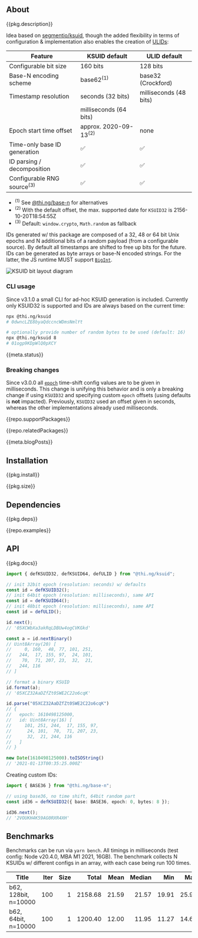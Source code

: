 <!-- include ../../assets/tpl/header.md -->

<!-- toc -->

## About

{{pkg.description}}

Idea based on [segmentio/ksuid](https://github.com/segmentio/ksuid), though the
added flexibility in terms of configuration & implementation also enables the
creation of [ULIDs](https://github.com/ulid/spec):

| Feature                               | KSUID default                    | ULID default           |
|---------------------------------------|----------------------------------|------------------------|
| Configurable bit size                 | 160 bits                         | 128 bits               |
| Base-N encoding scheme                | base62<sup>(1)</sup>             | base32 (Crockford)     |
| Timestamp resolution                  | seconds (32 bits)                | milliseconds (48 bits) |
|                                       | milliseconds (64 bits)           |                        |
| Epoch start time offset               | approx. 2020-09-13<sup>(2)</sup> | none                   |
| Time-only base ID generation          | ✅                                | ✅                      |
| ID parsing / decomposition            | ✅                                | ✅                      |
| Configurable RNG source<sup>(3)</sup> | ✅                                | ✅                      |

- <sup>(1)</sup> See
  [@thi.ng/base-n](https://github.com/thi-ng/umbrella/tree/develop/packages/base-n)
  for alternatives
- <sup>(2)</sup> With the default offset, the max. supported date for `KSUID32` is 2156-10-20T18:54:55Z
- <sup>(3)</sup> Default: `window.crypto`, `Math.random` as fallback

IDs generated w/ this package are composed of a 32, 48 or 64 bit Unix epochs and
N additional bits of a random payload (from a configurable source). By default
all timestamps are shifted to free up bits for the future. IDs can be generated
as byte arrays or base-N encoded strings. For the latter, the JS runtime MUST
support
[`BigInt`](https://developer.mozilla.org/en-US/docs/Web/JavaScript/Reference/Global_Objects/BigInt).

![KSUID bit layout diagram](https://raw.githubusercontent.com/thi-ng/umbrella/develop/assets/ksuid/ksuid.png)

### CLI usage

Since v3.1.0 a small CLI for ad-hoc KSUID generation is included. Currently only
KSUID32 is supported and IDs are always based on the current time:

```bash
npx @thi.ng/ksuid
# 0dwncLZE8byaQdccncWDmsNmlYt

# optionally provide number of random bytes to be used (default: 16)
npx @thi.ng/ksuid 8
# 01ogp9KDpWlQ0pXCY
```

{{meta.status}}

### Breaking changes

Since v3.0.0 all
[`epoch`](https://docs.thi.ng/umbrella/ksuid/interfaces/KSUIDOpts.html#epoch)
time-shift config values are to be given in milliseconds. This change is
unifying this behavior and is only a breaking change if using `KSUID32` and
specifying custom `epoch` offsets (using defaults is **not** impacted).
Previously, `KSUID32` used an offset given in seconds, whereas the other
implementations already used milliseconds.

{{repo.supportPackages}}

{{repo.relatedPackages}}

{{meta.blogPosts}}

## Installation

{{pkg.install}}

{{pkg.size}}

## Dependencies

{{pkg.deps}}

{{repo.examples}}

## API

{{pkg.docs}}

```ts
import { defKSUID32, defKSUID64, defULID } from "@thi.ng/ksuid";

// init 32bit epoch (resolution: seconds) w/ defaults
const id = defKSUID32();
// init 64bit epoch (resolution: milliseconds), same API
const id = defKSUID64();
// init 48bit epoch (resolution: milliseconds), same API
const id = defULID();

id.next();
// '05XCWbXa3akRqLDBUw4ogCVKGkd'

const a = id.nextBinary()
// Uint8Array(20) [
//     0, 160,  48, 77, 101, 251,
//   244,  17, 155, 97,  24, 101,
//    70,  71, 207, 23,  32,  21,
//   244, 116
// ]

// format a binary KSUID
id.format(a);
// '05XCZ32AaDZfZt0SWE2C22o6cqK'

id.parse("05XCZ32AaDZfZt0SWE2C22o6cqK")
// {
//   epoch: 1610498125000,
//   id: Uint8Array(16) [
//     101, 251, 244,  17, 155, 97,
//      24, 101,  70,  71, 207, 23,
//      32,  21, 244, 116
//   ]
// }

new Date(1610498125000).toISOString()
// '2021-01-13T00:35:25.000Z'
```

Creating custom IDs:

```ts
import { BASE36 } from "@thi.ng/base-n";

// using base36, no time shift, 64bit random part
const id36 = defKSUID32({ base: BASE36, epoch: 0, bytes: 8 });

id36.next();
// '2VOUKH4K59AG0RXR4XH'
```

## Benchmarks

Benchmarks can be run via `yarn bench`. All timings in milliseconds (test
config: Node v20.4.0, MBA M1 2021, 16GB). The benchmark collects N KSUIDs w/
different configs in an array, with each case being run 100 times.

|                   Title|    Iter|    Size|       Total|    Mean|  Median|     Min|     Max|      Q1|      Q3|     SD%|
|------------------------|-------:|-------:|-----------:|-------:|-------:|-------:|-------:|-------:|-------:|-------:|
|    b62, 128bit, n=10000|     100|       1|     2158.68|   21.59|   21.57|   19.91|   25.91|   20.42|   21.87|    6.26|
|     b62, 64bit, n=10000|     100|       1|     1200.40|   12.00|   11.95|   11.27|   14.66|   11.82|   12.10|    3.99|

<!-- include ../../assets/tpl/footer.md -->
